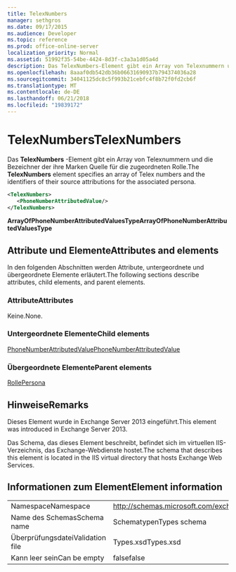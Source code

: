 ```yaml
---
title: TelexNumbers
manager: sethgros
ms.date: 09/17/2015
ms.audience: Developer
ms.topic: reference
ms.prod: office-online-server
localization_priority: Normal
ms.assetid: 51992f35-54be-4424-8d3f-c3a3a1d05a4d
description: Das TelexNumbers-Element gibt ein Array von Telexnummern und die Bezeichner der ihre Marken Quelle für die zugeordneten Rolle.
ms.openlocfilehash: 8aaaf0db542db36b06631690937b794374036a28
ms.sourcegitcommit: 34041125dc8c5f993b21cebfc4f8b72f0fd2cb6f
ms.translationtype: MT
ms.contentlocale: de-DE
ms.lasthandoff: 06/21/2018
ms.locfileid: "19839172"
---
```

# <a name="telexnumbers"></a><span data-ttu-id="1edbf-103">TelexNumbers</span><span class="sxs-lookup"><span data-stu-id="1edbf-103">TelexNumbers</span></span>

<span data-ttu-id="1edbf-104">Das **TelexNumbers** -Element gibt ein Array von Telexnummern und die Bezeichner der ihre Marken Quelle für die zugeordneten Rolle.</span><span class="sxs-lookup"><span data-stu-id="1edbf-104">The **TelexNumbers** element specifies an array of Telex numbers and the identifiers of their source attributions for the associated persona.</span></span> 
  
```XML
<TelexNumbers>
   <PhoneNumberAttributedValue/>
</TelexNumbers>
```

 <span data-ttu-id="1edbf-105">**ArrayOfPhoneNumberAttributedValuesType**</span><span class="sxs-lookup"><span data-stu-id="1edbf-105">**ArrayOfPhoneNumberAttributedValuesType**</span></span>
## <a name="attributes-and-elements"></a><span data-ttu-id="1edbf-106">Attribute und Elemente</span><span class="sxs-lookup"><span data-stu-id="1edbf-106">Attributes and elements</span></span>

<span data-ttu-id="1edbf-107">In den folgenden Abschnitten werden Attribute, untergeordnete und übergeordnete Elemente erläutert.</span><span class="sxs-lookup"><span data-stu-id="1edbf-107">The following sections describe attributes, child elements, and parent elements.</span></span>
  
### <a name="attributes"></a><span data-ttu-id="1edbf-108">Attribute</span><span class="sxs-lookup"><span data-stu-id="1edbf-108">Attributes</span></span>

<span data-ttu-id="1edbf-109">Keine.</span><span class="sxs-lookup"><span data-stu-id="1edbf-109">None.</span></span>
  
### <a name="child-elements"></a><span data-ttu-id="1edbf-110">Untergeordnete Elemente</span><span class="sxs-lookup"><span data-stu-id="1edbf-110">Child elements</span></span>

[<span data-ttu-id="1edbf-111">PhoneNumberAttributedValue</span><span class="sxs-lookup"><span data-stu-id="1edbf-111">PhoneNumberAttributedValue</span></span>](phonenumberattributedvalue.md)
  
### <a name="parent-elements"></a><span data-ttu-id="1edbf-112">Übergeordnete Elemente</span><span class="sxs-lookup"><span data-stu-id="1edbf-112">Parent elements</span></span>

[<span data-ttu-id="1edbf-113">Rolle</span><span class="sxs-lookup"><span data-stu-id="1edbf-113">Persona</span></span>](persona.md)
  
## <a name="remarks"></a><span data-ttu-id="1edbf-114">Hinweise</span><span class="sxs-lookup"><span data-stu-id="1edbf-114">Remarks</span></span>

<span data-ttu-id="1edbf-115">Dieses Element wurde in Exchange Server 2013 eingeführt.</span><span class="sxs-lookup"><span data-stu-id="1edbf-115">This element was introduced in Exchange Server 2013.</span></span>
  
<span data-ttu-id="1edbf-116">Das Schema, das dieses Element beschreibt, befindet sich im virtuellen IIS-Verzeichnis, das Exchange-Webdienste hostet.</span><span class="sxs-lookup"><span data-stu-id="1edbf-116">The schema that describes this element is located in the IIS virtual directory that hosts Exchange Web Services.</span></span>
  
## <a name="element-information"></a><span data-ttu-id="1edbf-117">Informationen zum Element</span><span class="sxs-lookup"><span data-stu-id="1edbf-117">Element information</span></span>

|||
|:-----|:-----|
|<span data-ttu-id="1edbf-118">Namespace</span><span class="sxs-lookup"><span data-stu-id="1edbf-118">Namespace</span></span>  <br/> |http://schemas.microsoft.com/exchange/services/2006/types  <br/> |
|<span data-ttu-id="1edbf-119">Name des Schemas</span><span class="sxs-lookup"><span data-stu-id="1edbf-119">Schema name</span></span>  <br/> |<span data-ttu-id="1edbf-120">Schematypen</span><span class="sxs-lookup"><span data-stu-id="1edbf-120">Types schema</span></span>  <br/> |
|<span data-ttu-id="1edbf-121">Überprüfungsdatei</span><span class="sxs-lookup"><span data-stu-id="1edbf-121">Validation file</span></span>  <br/> |<span data-ttu-id="1edbf-122">Types.xsd</span><span class="sxs-lookup"><span data-stu-id="1edbf-122">Types.xsd</span></span>  <br/> |
|<span data-ttu-id="1edbf-123">Kann leer sein</span><span class="sxs-lookup"><span data-stu-id="1edbf-123">Can be empty</span></span>  <br/> |<span data-ttu-id="1edbf-124">false</span><span class="sxs-lookup"><span data-stu-id="1edbf-124">false</span></span>  <br/> |
   

